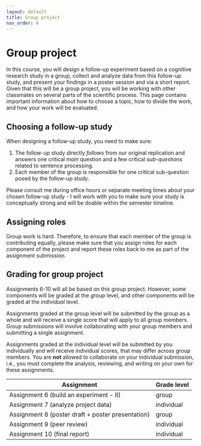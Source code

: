 ```yaml
---
layout: default
title: Group project
nav_order: 4
---
```


# Group project

In this course, you will design a follow-up experiment based on a cognitive research study in a group, collect and analyze data from this follow-up study, and present your findings in a poster session and via a short report. Given that this will be a group project, you will be working with other classmates on several parts of the scientific process. This page contains important information about how to choose a topic, how to divide the work, and how your work will be evaluated.

## Choosing a follow-up study

When designing a follow-up study, you need to make sure:

1. The follow-up study directly *follows* from our original replication and answers one critical *main* question and a few critical *sub-questions* related to sentence processing.
2. Each member of the group is responsible for one critical sub-question posed by the follow-up study.

Please consult me during office hours or separate meeting times about your chosen follow-up study - I will work with you to make sure your study is conceptually strong and will be doable within the semester timeline.

## Assigning roles

Group work is hard. Therefore, to ensure that each member of the group is contributing equally, please make sure that you assign roles for each component of the project and report these roles back to me as part of the assignment submission.

## Grading for group project

Assignments 6-10 will all be based on this group project. However, some components will be graded at the *group* level, and other components will be graded at the *individual* level. 

Assignments graded at the group level will be submitted by the group as a whole and will receive a single score that will apply to all group members. Group submissions will involve collaborating with your group members and submitting a single assignment. 

Assignments graded at the individual level will be submitted by you individually and will receive individual scores, that may differ across group members. You are **not** allowed to collaborate on your individual submission, i.e., you must complete the analysis, reviewing, and writing on your own for these assignments. 


<table>
    <thead>
        <tr>
            <th>Assignment</th>
            <th>Grade level</th>
        </tr>
    </thead>
    <tbody>
        <tr><td>Assignment 6 (build an experiment - II)</td><td>group</td></tr>
        <tr><td>Assignment 7 (analyze project data)</td><td>individual</td></tr>
        <tr><td>Assignment 8 (poster draft + poster presentation)</td><td>group</td></tr>
        <tr><td>Assignment 9 (peer review)</td><td>individual</td></tr>
        <tr><td>Assignment 10 (final report)</td><td>individual</td></tr>
    </tbody>
</table>


